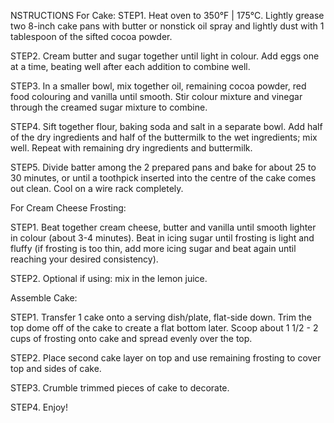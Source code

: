 NSTRUCTIONS
For Cake:
STEP1. 
Heat oven to 350°F | 175°C. Lightly grease two 8-inch cake pans with butter or nonstick oil spray and lightly dust with 1 tablespoon of the sifted cocoa powder.

STEP2.
Cream butter and sugar together until light in colour. Add eggs one at a time, beating well after each addition to combine well.

STEP3.
In a smaller bowl, mix together oil, remaining cocoa powder, red food colouring and vanilla until smooth. Stir colour mixture and vinegar through the creamed sugar mixture to combine.

STEP4.
Sift together flour, baking soda and salt in a separate bowl. Add half of the dry ingredients and half of the buttermilk to the wet ingredients; mix well. Repeat with remaining dry ingredients and buttermilk. 

STEP5.
Divide batter among the 2 prepared pans and bake for about 25 to 30 minutes, or until a toothpick inserted into the centre of the cake comes out clean. Cool on a wire rack completely.


For Cream Cheese Frosting:

STEP1.
Beat together cream cheese, butter and vanilla until smooth lighter in colour (about 3-4 minutes). Beat in icing sugar until frosting is light and fluffy (if frosting is too thin, add more icing sugar and beat again until reaching your desired consistency).

STEP2.
Optional if using: mix in the lemon juice.



Assemble Cake:

STEP1.
Transfer 1 cake onto a serving dish/plate, flat-side down. Trim the top dome off of the cake to create a flat bottom later. Scoop about 1 1/2 - 2 cups of frosting onto cake and spread evenly over the top.

STEP2.
Place second cake layer on top and use remaining frosting to cover top and sides of cake.

STEP3.
Crumble trimmed pieces of cake to decorate.

STEP4.
Enjoy!